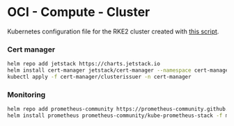 # OCI - Compute - Cluster

Kubernetes configuration file for the RKE2 cluster created with [this script](../../../../ansible/oci/compute/cluster/).

### Cert manager

```bash
helm repo add jetstack https://charts.jetstack.io
helm install cert-manager jetstack/cert-manager --namespace cert-manager --create-namespace --set crds.enabled=true
kubectl apply -f cert-manager/clusterissuer -n cert-manager
```

### Monitoring

```bash
helm repo add prometheus-community https://prometheus-community.github.io/helm-charts
helm install prometheus prometheus-community/kube-prometheus-stack -f monitoring/values.yaml --create-namespace --namespace monitoring
```